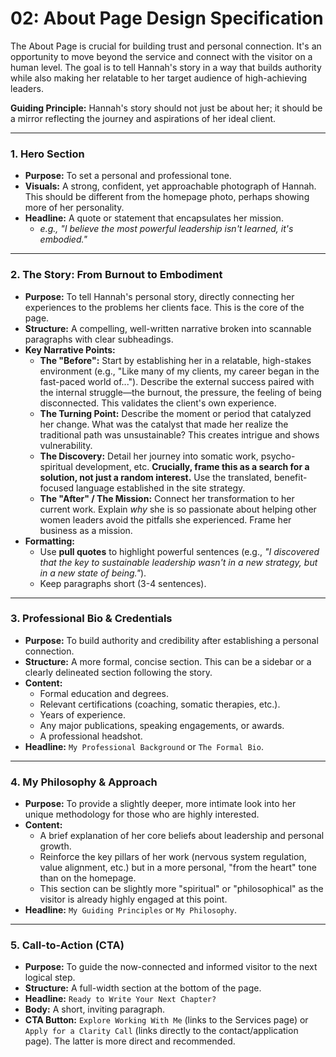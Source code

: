 # 02: About Page Design Specification

The About Page is crucial for building trust and personal connection. It's an opportunity to move beyond the service and connect with the visitor on a human level. The goal is to tell Hannah's story in a way that builds authority while also making her relatable to her target audience of high-achieving leaders.

**Guiding Principle:** Hannah's story should not just be about her; it should be a mirror reflecting the journey and aspirations of her ideal client.

---

### **1. Hero Section**

*   **Purpose:** To set a personal and professional tone.
*   **Visuals:** A strong, confident, yet approachable photograph of Hannah. This should be different from the homepage photo, perhaps showing more of her personality.
*   **Headline:** A quote or statement that encapsulates her mission.
    *   *e.g., "I believe the most powerful leadership isn't learned, it's embodied."*

---

### **2. The Story: From Burnout to Embodiment**

*   **Purpose:** To tell Hannah's personal story, directly connecting her experiences to the problems her clients face. This is the core of the page.
*   **Structure:** A compelling, well-written narrative broken into scannable paragraphs with clear subheadings.
*   **Key Narrative Points:**
    *   **The "Before":** Start by establishing her in a relatable, high-stakes environment (e.g., "Like many of my clients, my career began in the fast-paced world of..."). Describe the external success paired with the internal struggle—the burnout, the pressure, the feeling of being disconnected. This validates the client's own experience.
    *   **The Turning Point:** Describe the moment or period that catalyzed her change. What was the catalyst that made her realize the traditional path was unsustainable? This creates intrigue and shows vulnerability.
    *   **The Discovery:** Detail her journey into somatic work, psycho-spiritual development, etc. **Crucially, frame this as a search for a solution, not just a random interest.** Use the translated, benefit-focused language established in the site strategy.
    *   **The "After" / The Mission:** Connect her transformation to her current work. Explain *why* she is so passionate about helping other women leaders avoid the pitfalls she experienced. Frame her business as a mission.
*   **Formatting:**
    *   Use **pull quotes** to highlight powerful sentences (e.g., *"I discovered that the key to sustainable leadership wasn't in a new strategy, but in a new state of being."*).
    *   Keep paragraphs short (3-4 sentences).

---

### **3. Professional Bio & Credentials**

*   **Purpose:** To build authority and credibility after establishing a personal connection.
*   **Structure:** A more formal, concise section. This can be a sidebar or a clearly delineated section following the story.
*   **Content:**
    *   Formal education and degrees.
    *   Relevant certifications (coaching, somatic therapies, etc.).
    *   Years of experience.
    *   Any major publications, speaking engagements, or awards.
    *   A professional headshot.
*   **Headline:** `My Professional Background` or `The Formal Bio`.

---

### **4. My Philosophy & Approach**

*   **Purpose:** To provide a slightly deeper, more intimate look into her unique methodology for those who are highly interested.
*   **Content:**
    *   A brief explanation of her core beliefs about leadership and personal growth.
    *   Reinforce the key pillars of her work (nervous system regulation, value alignment, etc.) but in a more personal, "from the heart" tone than on the homepage.
    *   This section can be slightly more "spiritual" or "philosophical" as the visitor is already highly engaged at this point.
*   **Headline:** `My Guiding Principles` or `My Philosophy`.

---

### **5. Call-to-Action (CTA)**

*   **Purpose:** To guide the now-connected and informed visitor to the next logical step.
*   **Structure:** A full-width section at the bottom of the page.
*   **Headline:** `Ready to Write Your Next Chapter?`
*   **Body:** A short, inviting paragraph.
*   **CTA Button:** `Explore Working With Me` (links to the Services page) or `Apply for a Clarity Call` (links directly to the contact/application page). The latter is more direct and recommended.

